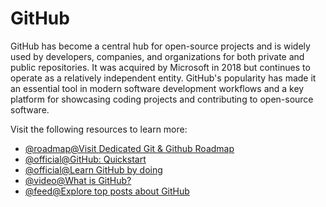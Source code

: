 # GitHub

GitHub has become a central hub for open-source projects and is widely used by developers, companies, and organizations for both private and public repositories. It was acquired by Microsoft in 2018 but continues to operate as a relatively independent entity. GitHub's popularity has made it an essential tool in modern software development workflows and a key platform for showcasing coding projects and contributing to open-source software.

Visit the following resources to learn more:

- [@roadmap@Visit Dedicated Git & Github Roadmap](https://roadmap.sh/git-github)
- [@official@GitHub: Quickstart](https://docs.github.com/en/get-started/quickstart/hello-world)
- [@official@Learn GitHub by doing](https://skills.github.com/)
- [@video@What is GitHub?](https://www.youtube.com/watch?v=w3jLJU7DT5E)
- [@feed@Explore top posts about GitHub](https://app.daily.dev/tags/github?ref=roadmapsh)

